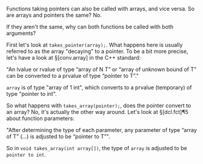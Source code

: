 Functions taking pointers can also be called with arrays, and vice versa. So are arrays and pointers the same? No.

If they aren't the same, why can both functions be called with both arguments?

First let's look at `takes_pointer(array);`. What happens here is usually referred to as the array "decaying" to a pointer. To be a bit more precise, let's have a look at §[conv.array] in the C++ standard:

"An lvalue or rvalue of type “array of N T” or “array of unknown bound of T” can be converted to a prvalue of type “pointer to T”."

`array` is of type "array of 1 int", which converts to a prvalue (temporary) of type "pointer to int".

So what happens with `takes_array(pointer);`, does the pointer convert to an array? No, it's actually the other way around. Let's look at §[dcl.fct]¶5 about function parameters:

"After determining the type of each parameter, any parameter of type “array of T” (...) is adjusted to be “pointer to T”".

So in `void takes_array(int array[])`, the type of `array` is adjusted to be `pointer to int`.
